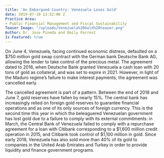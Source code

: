 ```yaml
---
title: 'An Embargoed Country: Venezuela Loses Gold'
date: 2019-07-10 13:52:00 Z
Practice Area:
- Public Financial Management and Fiscal Sustainability
Teaser Image: "/uploads/Venezuela%20Gold%20teaser.png"
Author: Dr. Jose Pineda and Emily Forrest
Is Featured: true
---
```


On June 4, Venezuela, facing continued economic distress, defaulted on a $750 million gold swap contract with the German bank Deutsche Bank AG, allowing the lender to take control of the precious metal. The agreement dated to 2016, when Deutsche Bank granted Venezuela a cash loan with 20 tons of gold as collateral, and was set to expire in 2021. However, in light of the Maduro regime’s failure to make interest payments, the agreement was cancelled early.
 
The cancelled agreement is part of a pattern. Between the end of 2018 and June 7, gold reserves have fallen by nearly 15%. The central bank has increasingly relied on foreign gold reserves to guarantee financial operations and as one of its only sources of foreign currency. This is the second time this year in which the beleaguered Venezuelan government has lost gold due to a failure to comply with its external commitments: in March, the Central Bank of Venezuela failed to comply with a repurchase agreement for a loan with Citibank corresponding to a $1,600 million credit operation in 2015, and Citibank took control of $1,100 million in gold. Since early 2018, Venezuela has also sold more than 40% of its gold to companies in the United Arab Emirates and Turkey in order to provide liquidity and finance government programs.
